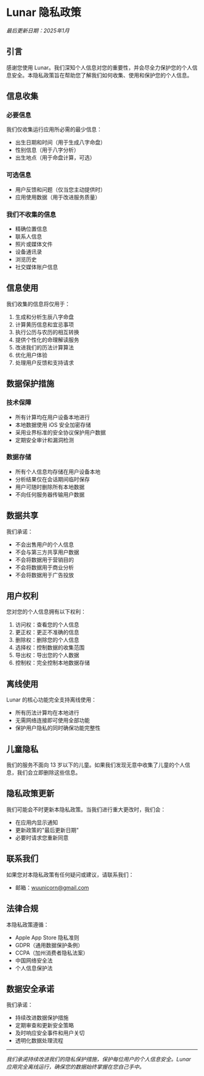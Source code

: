 # Lunar 隐私政策

*最后更新日期：2025年1月*

## 引言

感谢您使用 Lunar。我们深知个人信息对您的重要性，并会尽全力保护您的个人信息安全。本隐私政策旨在帮助您了解我们如何收集、使用和保护您的个人信息。

## 信息收集

### 必要信息
我们仅收集运行应用所必需的最少信息：
- 出生日期和时间（用于生成八字命盘）
- 性别信息（用于八字分析）
- 出生地点（用于命盘计算，可选）

### 可选信息
- 用户反馈和问题（仅当您主动提供时）
- 应用使用数据（用于改进服务质量）

### 我们不收集的信息
- 精确位置信息
- 联系人信息
- 照片或媒体文件
- 设备通讯录
- 浏览历史
- 社交媒体账户信息

## 信息使用

我们收集的信息将仅用于：
1. 生成和分析生辰八字命盘
2. 计算黄历信息和宜忌事项
3. 执行公历与农历的相互转换
4. 提供个性化的命理解读服务
5. 改进我们的历法计算算法
6. 优化用户体验
7. 处理用户反馈和支持请求

## 数据保护措施

### 技术保障
- 所有计算均在用户设备本地进行
- 本地数据使用 iOS 安全加密存储
- 采用业界标准的安全协议保护用户数据
- 定期安全审计和漏洞检测

### 数据存储
- 所有个人信息均存储在用户设备本地
- 分析结果仅在会话期间临时保存
- 用户可随时删除所有本地数据
- 不向任何服务器传输用户数据

## 数据共享

我们承诺：
- 不会出售用户的个人信息
- 不会与第三方共享用户数据
- 不会将数据用于营销目的
- 不会将数据用于商业分析
- 不会将数据用于广告投放

## 用户权利

您对您的个人信息拥有以下权利：
1. 访问权：查看您的个人信息
2. 更正权：更正不准确的信息
3. 删除权：删除您的个人信息
4. 选择权：控制数据的收集范围
5. 导出权：导出您的个人数据
6. 控制权：完全控制本地数据存储

## 离线使用

Lunar 的核心功能完全支持离线使用：
- 所有历法计算均在本地进行
- 无需网络连接即可使用全部功能
- 保护用户隐私的同时确保功能完整性

## 儿童隐私

我们的服务不面向 13 岁以下的儿童。如果我们发现无意中收集了儿童的个人信息，我们会立即删除这些信息。

## 隐私政策更新

我们可能会不时更新本隐私政策。当我们进行重大更改时，我们会：
- 在应用内显示通知
- 更新政策的"最后更新日期"
- 必要时请求您重新同意

## 联系我们

如果您对本隐私政策有任何疑问或建议，请联系我们：

- 邮箱：wuunicorn@gmail.com

## 法律合规

本隐私政策遵循：
- Apple App Store 隐私准则
- GDPR（通用数据保护条例）
- CCPA（加州消费者隐私法案）
- 中国网络安全法
- 个人信息保护法

## 数据安全承诺

我们承诺：
- 持续改进数据保护措施
- 定期审查和更新安全策略
- 及时响应安全事件和用户关切
- 透明化数据处理流程

---

*我们承诺持续改进我们的隐私保护措施，保护每位用户的个人信息安全。Lunar 应用完全离线运行，确保您的数据始终掌握在您自己手中。*
